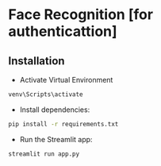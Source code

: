# Face Recognition [for authenticattion]

## Installation
- Activate Virtual Environment
```bash
venv\Scripts\activate
```

- Install dependencies:

```bash
pip install -r requirements.txt
```

- Run the Streamlit app:

```bash
streamlit run app.py
```




